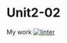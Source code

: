 # Unit2-02
My work
 [![linter](https://github.com/Angelina-Rajesh/Unit2-02/workflows/linter/badge.svg)](https://github.com/marketplace/actions/super-linter)         
